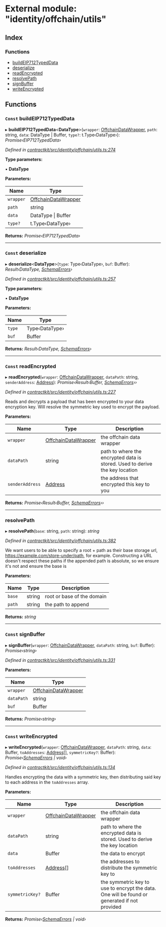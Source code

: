 # External module: "identity/offchain/utils"

## Index

### Functions

* [buildEIP712TypedData](_identity_offchain_utils_.md#const-buildeip712typeddata)
* [deserialize](_identity_offchain_utils_.md#const-deserialize)
* [readEncrypted](_identity_offchain_utils_.md#const-readencrypted)
* [resolvePath](_identity_offchain_utils_.md#resolvepath)
* [signBuffer](_identity_offchain_utils_.md#const-signbuffer)
* [writeEncrypted](_identity_offchain_utils_.md#const-writeencrypted)

## Functions

### `Const` buildEIP712TypedData

▸ **buildEIP712TypedData**<**DataType**>(`wrapper`: [OffchainDataWrapper](../classes/_identity_offchain_data_wrapper_.offchaindatawrapper.md), `path`: string, `data`: DataType | Buffer, `type?`: t.Type‹DataType›): *Promise‹EIP712TypedData›*

*Defined in [contractkit/src/identity/offchain/utils.ts:274](https://github.com/celo-org/celo-monorepo/blob/master/packages/contractkit/src/identity/offchain/utils.ts#L274)*

**Type parameters:**

▪ **DataType**

**Parameters:**

Name | Type |
------ | ------ |
`wrapper` | [OffchainDataWrapper](../classes/_identity_offchain_data_wrapper_.offchaindatawrapper.md) |
`path` | string |
`data` | DataType &#124; Buffer |
`type?` | t.Type‹DataType› |

**Returns:** *Promise‹EIP712TypedData›*

___

### `Const` deserialize

▸ **deserialize**<**DataType**>(`type`: Type‹DataType›, `buf`: Buffer): *Result‹DataType, [SchemaErrors](_identity_offchain_accessors_errors_.md#schemaerrors)›*

*Defined in [contractkit/src/identity/offchain/utils.ts:257](https://github.com/celo-org/celo-monorepo/blob/master/packages/contractkit/src/identity/offchain/utils.ts#L257)*

**Type parameters:**

▪ **DataType**

**Parameters:**

Name | Type |
------ | ------ |
`type` | Type‹DataType› |
`buf` | Buffer |

**Returns:** *Result‹DataType, [SchemaErrors](_identity_offchain_accessors_errors_.md#schemaerrors)›*

___

### `Const` readEncrypted

▸ **readEncrypted**(`wrapper`: [OffchainDataWrapper](../classes/_identity_offchain_data_wrapper_.offchaindatawrapper.md), `dataPath`: string, `senderAddress`: [Address](_base_.md#address)): *Promise‹Result‹Buffer, [SchemaErrors](_identity_offchain_accessors_errors_.md#schemaerrors)››*

*Defined in [contractkit/src/identity/offchain/utils.ts:227](https://github.com/celo-org/celo-monorepo/blob/master/packages/contractkit/src/identity/offchain/utils.ts#L227)*

Reads and decrypts a payload that has been encrypted to your data encryption key. Will
resolve the symmetric key used to encrypt the payload.

**Parameters:**

Name | Type | Description |
------ | ------ | ------ |
`wrapper` | [OffchainDataWrapper](../classes/_identity_offchain_data_wrapper_.offchaindatawrapper.md) | the offchain data wrapper |
`dataPath` | string | path to where the encrypted data is stored. Used to derive the key location |
`senderAddress` | [Address](_base_.md#address) | the address that encrypted this key to you  |

**Returns:** *Promise‹Result‹Buffer, [SchemaErrors](_identity_offchain_accessors_errors_.md#schemaerrors)››*

___

###  resolvePath

▸ **resolvePath**(`base`: string, `path`: string): *string*

*Defined in [contractkit/src/identity/offchain/utils.ts:382](https://github.com/celo-org/celo-monorepo/blob/master/packages/contractkit/src/identity/offchain/utils.ts#L382)*

We want users to be able to specify a root + path as their base
storage url, https://example.com/store-under/path, for example. Constructing
a URL doesn't respect these paths if the appended path is absolute, so we ensure
it's not and ensure the base is

**Parameters:**

Name | Type | Description |
------ | ------ | ------ |
`base` | string | root or base of the domain |
`path` | string | the path to append  |

**Returns:** *string*

___

### `Const` signBuffer

▸ **signBuffer**(`wrapper`: [OffchainDataWrapper](../classes/_identity_offchain_data_wrapper_.offchaindatawrapper.md), `dataPath`: string, `buf`: Buffer): *Promise‹string›*

*Defined in [contractkit/src/identity/offchain/utils.ts:331](https://github.com/celo-org/celo-monorepo/blob/master/packages/contractkit/src/identity/offchain/utils.ts#L331)*

**Parameters:**

Name | Type |
------ | ------ |
`wrapper` | [OffchainDataWrapper](../classes/_identity_offchain_data_wrapper_.offchaindatawrapper.md) |
`dataPath` | string |
`buf` | Buffer |

**Returns:** *Promise‹string›*

___

### `Const` writeEncrypted

▸ **writeEncrypted**(`wrapper`: [OffchainDataWrapper](../classes/_identity_offchain_data_wrapper_.offchaindatawrapper.md), `dataPath`: string, `data`: Buffer, `toAddresses`: [Address](_base_.md#address)[], `symmetricKey?`: Buffer): *Promise‹[SchemaErrors](_identity_offchain_accessors_errors_.md#schemaerrors) | void›*

*Defined in [contractkit/src/identity/offchain/utils.ts:134](https://github.com/celo-org/celo-monorepo/blob/master/packages/contractkit/src/identity/offchain/utils.ts#L134)*

Handles encrypting the data with a symmetric key, then distributing said key to each address
in the `toAddresses` array.

**Parameters:**

Name | Type | Description |
------ | ------ | ------ |
`wrapper` | [OffchainDataWrapper](../classes/_identity_offchain_data_wrapper_.offchaindatawrapper.md) | the offchain data wrapper |
`dataPath` | string | path to where the encrypted data is stored. Used to derive the key location |
`data` | Buffer | the data to encrypt |
`toAddresses` | [Address](_base_.md#address)[] | the addresses to distribute the symmetric key to |
`symmetricKey?` | Buffer | the symmetric key to use to encrypt the data. One will be found or generated if not provided  |

**Returns:** *Promise‹[SchemaErrors](_identity_offchain_accessors_errors_.md#schemaerrors) | void›*
